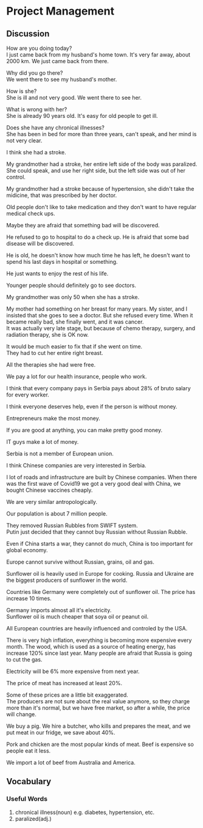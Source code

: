 # Project Management
## Discussion
How are you doing today?  
I just came back from my husband's home town. It's very far away, about 2000 km. We just came back from there.  

Why did you go there?  
We went there to see my husband's mother.  

How is she?  
She is ill and not very good. We went there to see her.   

What is wrong with her?  
She is already 90 years old. It's easy for old people to get ill.  

Does she have any chronical illnesses?  
She has been in bed for more than three years, can't speak, and her mind is not very clear.  

I think she had a stroke.  

My grandmother had a stroke, her entire left side of the body was paralized. She could speak, and use her right side, but the left side was out of her control.  

My grandmother had a stroke because of hypertension, she didn't take the midicine, that was prescribed by her doctor.  

Old people don't like to take medication and they don't want to have regular medical check ups. 

Maybe they are afraid that something bad will be discovered.  

He refused to go to hospital to do a check up. He is afraid that some bad disease will be discovered.  

He is old, he doesn't know how much time he has left, he doesn't want to spend his last days in hospital or something.  

He just wants to enjoy the rest of his life.  

Younger people should definitely go to see doctors.  

My grandmother was only 50 when she has a stroke.  

My mother had something on her breast for many years. My sister, and I insisted that she goes to see a doctor. But she refused every time. When it became really bad, she finally went, and it was cancer.   
It was actually very late stage, but because of chemo therapy, surgery, and radiation therapy, she is OK now.  

It would be much easier to fix that if she went on time.  
They had to cut her entire right breast.  

All the therapies she had were free.  

We pay a lot for our health insurance, people who work.  

I think that every company pays in Serbia pays about 28% of bruto salary for every worker.  

I think everyone deserves help, even if the person is without money.  

Entrepreneurs make the most money.  

If you are good at anything, you can make pretty good money.  

IT guys make a lot of money.  

Serbia is not a member of European union.  

I think Chinese companies are very interested in Serbia.  

I lot of roads and infrastructure are built by Chinese companies. 
When there was the first wave of Covid19 we got a very good deal with China, we bought Chinese vaccines cheaply.  

We are very similar antropologically.  

Our population is about 7 million people.  

They removed Russian Rubbles from SWIFT system.  
Putin just decided that they cannot buy Russian without Russian Rubble.  

Even if China starts a war, they cannot do much, China is too important for global economy.  

Europe cannot survive without Russian, grains, oil and gas.  

Sunflower oil is heavily used in Europe for cooking. Russia and Ukraine are the biggest producers of sunflower in the world.  

Countries like Germany were completely out of sunflower oil. The price has increase 10 times.   

Germany imports almost all it's electricity.  
Sunflower oil is much cheaper that soya oil or peanut oil.  

All European countries are heavily influenced and controled by the USA.  

There is very high inflation, everything is becoming more expensive every month. The wood, which is used as a source of heating energy, has increase 120% since last year. Many people are afraid that Russia is going to cut the gas.   

Electricity will be 6% more expensive from next year.  

The price of meat has increased at least 20%.  

Some of these prices are a little bit exaggerated.  
The producers are not sure about the real value anymore, so they charge more than it's normal, but we have free market, so after a while, the price will change.  

We buy a pig. We hire a butcher, who kills and prepares the meat, and we put meat in our fridge, we save about 40%.  

Pork and chicken are the most popular kinds of meat. Beef is expensive so people eat it less.  

We import a lot of beef from Australia and America.  

## Vocabulary
### Useful Words
1. chronical illness(noun) e.g. diabetes, hypertension, etc. 
1. paralized(adj.)
